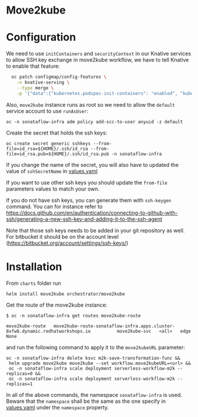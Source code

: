 Move2kube
===========

# Configuration

We need to use `initContainers` and `securityContext` in our Knative services to allow SSH key exchange in move2kube workflow, we have to tell Knative to enable that feature:
```bash
  oc patch configmap/config-features \
    -n knative-serving \
    --type merge \
    -p '{"data":{"kubernetes.podspec-init-containers": "enabled", "kubernetes.podspec-securitycontext": "enabled"}}'

```

Also, `move2kube` instance runs as root so we need to allow the `default` service account to use `runAsUser`:
```console
oc -n sonataflow-infra adm policy add-scc-to-user anyuid -z default
```

Create the secret that holds the ssh keys:
```console
oc create secret generic sshkeys --from-file=id_rsa=${HOME}/.ssh/id_rsa --from-file=id_rsa.pub=${HOME}/.ssh/id_rsa.pub -n sonataflow-infra
```
If you change the name of the secret, you will also have to updated the value of `sshSecretName` in [values.yaml](values.yaml)

If you want to use other ssh keys you should update the `from-file` parameters values to match your own.

If you do not have ssh keys, you can generate them with `ssh-keygen` command. You can for instance refer to https://docs.github.com/en/authentication/connecting-to-github-with-ssh/generating-a-new-ssh-key-and-adding-it-to-the-ssh-agent 

Note that those ssh keys needs to be added in your git repository as well. For bitbucket it should be on the account level (https://bitbucket.org/account/settings/ssh-keys/)

# Installation


From `charts` folder run 
```console
helm install move2kube orchestrator/move2kube
```

Get the route of the move2kube instance:
```console
$ oc -n sonataflow-infra get routes move2kube-route 

move2kube-route   move2kube-route-sonataflow-infra.apps.cluster-8xfw6.dynamic.redhatworkshops.io          move2kube-svc   <all>   edge          None
```

and run the following command to apply it to the `move2kubeURL` parameter:
```console
oc -n sonataflow-infra delete ksvc m2k-save-transformation-func &&
 helm upgrade move2kube move2kube --set workflow.move2kubeURL=<url> &&
 oc -n sonataflow-infra scale deployment serverless-workflow-m2k --replicas=0 &&
 oc -n sonataflow-infra scale deployment serverless-workflow-m2k --replicas=1
```

In all of the above commands, the namespace `sonataflow-infra` is used. Beware that the `namespace` shall be the same as the one specify in [values.yaml](values.yaml) under the `namespace` property.